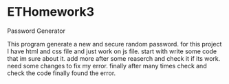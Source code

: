 # ETHomework3
Password Generator

This program generate a new and secure random password.
for this project I have html and css file and just work on js file.
start with write some code that im sure about it.
add more after some reaserch and check it if its work.
need some changes to fix my error. 
finally after many times check and check the code finally found the error.

